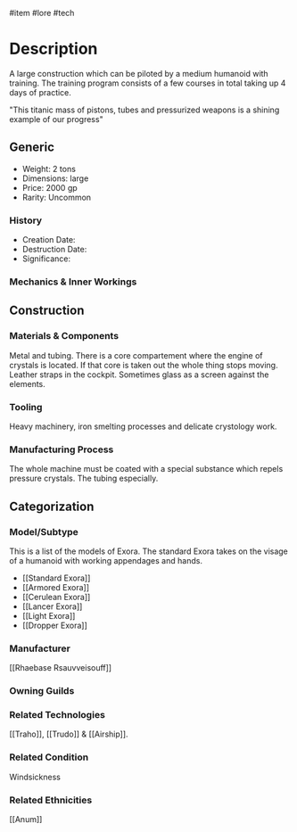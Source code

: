 #item #lore #tech 
# Description
A large construction which can be piloted by a medium humanoid with training. The training program consists of a few courses in total taking up 4 days of practice.

"This titanic mass of pistons, tubes and pressurized weapons is a shining example of our progress"
## Generic
- Weight: 2 tons
- Dimensions: large
- Price: 2000 gp
- Rarity: Uncommon

### History
- Creation Date: 
- Destruction Date: 
- Significance: 

### Mechanics & Inner Workings

## Construction
### Materials & Components
Metal and tubing.
There is a core compartement where the engine of crystals is located. If that core is taken out the whole thing stops moving.
Leather straps in the cockpit. Sometimes glass as a screen against the elements.
### Tooling
Heavy machinery, iron smelting processes and delicate crystology work.

### Manufacturing Process
The whole machine must be coated with a special substance which repels pressure crystals.
The tubing especially.

## Categorization
### Model/Subtype
This is a list of the models of Exora. The standard Exora takes on the visage of a humanoid with working appendages and hands.
- [[Standard Exora]]
- [[Armored Exora]]
- [[Cerulean Exora]]
- [[Lancer Exora]]
- [[Light Exora]]
- [[Dropper Exora]]
### Manufacturer
[[Rhaebase Rsauvveisouff]] 
### Owning Guilds

### Related Technologies
[[Traho]], [[Trudo]] & [[Airship]].
### Related Condition
Windsickness
### Related Ethnicities
[[Anum]]